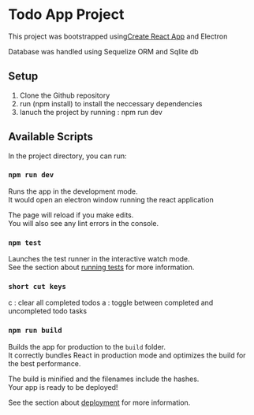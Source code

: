 # Todo App Project

This project was bootstrapped using[Create React App](https://github.com/facebook/create-react-app) and Electron

Database was handled using Sequelize ORM and Sqlite db

## Setup

1. Clone the Github repository
2. run (npm install) to install the neccessary dependencies
3. lanuch the project by running : npm run dev

## Available Scripts

In the project directory, you can run:

### `npm run dev`

Runs the app in the development mode.\
It would open an electron window running the react application

The page will reload if you make edits.\
You will also see any lint errors in the console.

### `npm test`

Launches the test runner in the interactive watch mode.\
See the section about [running tests](https://facebook.github.io/create-react-app/docs/running-tests) for more information.

### `short cut keys`

c : clear all completed todos
a : toggle between completed and uncompleted todo tasks

### `npm run build`

Builds the app for production to the `build` folder.\
It correctly bundles React in production mode and optimizes the build for the best performance.

The build is minified and the filenames include the hashes.\
Your app is ready to be deployed!

See the section about [deployment](https://facebook.github.io/create-react-app/docs/deployment) for more information.
